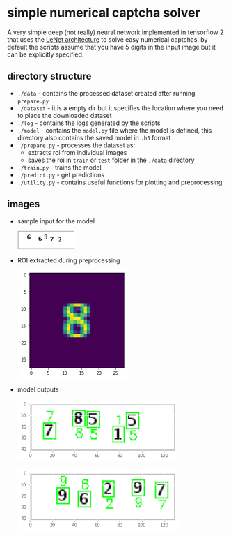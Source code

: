 # simple numerical captcha solver

A very simple deep (not really) neural network implemented in tensorflow 2 that uses the [LeNet architecture][lenet-link] to solve easy numerical captchas, by default the scripts assume that you have 5 digits in the input image but it can be explicitly specified.

## directory structure

* `./data` - contains the processed dataset created after running `prepare.py`
* `./dataset` - it is a empty dir but it specifies the location where you need to place the downloaded dataset
* `./log` - contains the logs generated by the scripts
* `./model` - contains the `model.py` file where the model is defined, this directory also contains the saved model in `.h5` format
* `./prepare.py` - processes the dataset as:
    * extracts roi from individual images
    * saves the roi in `train` or `test` folder in the `./data` directory
* `./train.py` - trains the model
* `./predict.py` - get predictions
* `./utility.py` - contains useful functions for plotting and preprocessing

## images

* sample input for the model

    ![sample input](./static/in.png)

* ROI extracted during preprocessing

    ![roi](./static/sample-roi.png)

* model outputs

    ![out1](./static/out1.png)

    ![out2](./static/out2.png)

[lenet-link]: https://direct.mit.edu/neco/article/1/4/541/5515/Backpropagation-Applied-to-Handwritten-Zip-Code